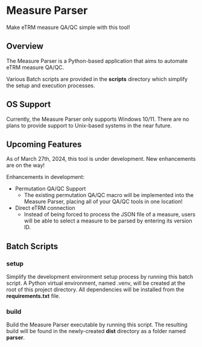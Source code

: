 # Measure Parser
Make eTRM measure QA/QC simple with this tool!

## Overview
The Measure Parser is a Python-based application that aims to automate eTRM measure QA/QC.

Various Batch scripts are provided in the **scripts** directory which simplify the setup and execution processes.

## OS Support
Currently, the Measure Parser only supports Windows 10/11. There are no plans to provide support to Unix-based systems in the near future.

## Upcoming Features
As of March 27th, 2024, this tool is under development. New enhancements are on the way!

Enhancements in development:
- Permutation QA/QC Support
  - The existing permutation QA/QC macro will be implemented into the Measure Parser, placing all of your QA/QC tools in one location!
- Direct eTRM connection
  - Instead of being forced to process the JSON file of a measure, users will be able to select a measure to be parsed by entering its version ID.

## Batch Scripts
### setup
Simplify the development environment setup process by running this batch script. A Python virtual environment, named .venv, will be created at the root of this project directory. All dependencies will be installed from the **requirements.txt** file.


### build
Build the Measure Parser executable by running this script. The resulting build will be found in the newly-created **dist** directory as a folder named **parser**.
